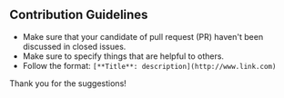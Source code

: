 ## Contribution Guidelines

* Make sure that your candidate of pull request (PR) haven't been discussed in closed issues.
* Make sure to specify things that are helpful to others.
* Follow the format: `[**Title**: description](http://www.link.com)`

Thank you for the suggestions!
